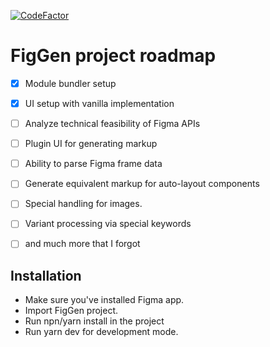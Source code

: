 [![CodeFactor](https://www.codefactor.io/repository/github/ayush013/fig-gen/badge)](https://www.codefactor.io/repository/github/ayush013/fig-gen)

# FigGen project roadmap

 * [x] Module bundler setup
 * [x] UI setup with vanilla implementation
 * [ ] Analyze technical feasibility of Figma APIs
 * [ ] Plugin UI for generating markup
 * [ ] Ability to parse Figma frame data
 * [ ] Generate equivalent markup for auto-layout components
 * [ ] Special handling for images.
 * [ ] Variant processing via special keywords
 * [ ] and much more that I forgot 


## Installation

* Make sure you've installed Figma app.
* Import FigGen project.
* Run npn/yarn install in the project
* Run yarn dev for development mode.
